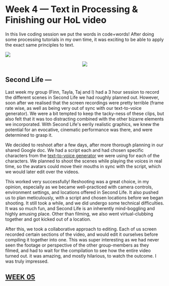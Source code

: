 # Week 4 — Text in Processing & Finishing our HoL video

In this live coding session we put the words in code+words! After doing some processing tutorials in my own time, it was exciting to be able to apply the exact same principles to text.

<img src="testtext.png">

<p align="center"><img src="TopsyTurvy.gif"></p>

## Second Life —

Last week my group (Finn, Tayla, Taj and I) had a 3 hour session to record the different scenes in Second Life we had roughly planned out. However, soon after we realised that the screen recordings were pretty terrible (frame rate wise, as well as being very out of sync with our text-to-voice generator). We were a bit tempted to keep the tacky-ness of these clips, but also felt that it was too distracting combined with the other bizarre elements we incorporated. With Second Life's eerily realistic graphics, we knew the potential for an evocative, cinematic performance was there, and were determined to grasp it.

We decided to reshoot after a few days, after more thorough planning in our shared Google doc. We had a script each and had chosen specific characters from the [text-to-voice generator](https://tetyys.com/SAPI4/) we were using for each of the characters. We planned to shoot the scenes while playing the voices in real time, so the avatars could move their mouths in sync with the script, which we would later edit over the videos.

This worked very successfully! Reshooting was a great choice, in my opinion, especially as we became well-practiced with camera controls, environment settings, and locations offered in Second Life. It also pushed us to plan meticulously, with a script and chosen locations before we began shooting. It still took a while, and we did undergo some technical difficulties. It was so much fun, and Second Life is an inherently mind-boggling and highly amusing place. Other than filming, we also went virtual-clubbing together and got kicked out of a location.

After this, we took a collaborative approach to editing. Each of us screen recorded certain sections of the video, and would edit it ourselves before compiling it together into one. This was super interesting as we had never seen the footage or perspective of the other group-members as they filmed, and had to wait for the compilation to see how the entire video turned out. it was amazing, and mostly hilarious, to watch the outcome. I was truly impressed.

## [WEEK 05](https://jackieliiu.github.io/CODEWORDS/Week05/)
